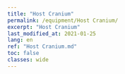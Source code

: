 ```yaml
---
title: "Host Cranium"
permalink: /equipment/Host Cranium/
excerpt: "Host Cranium"
last_modified_at: 2021-01-25
lang: en
ref: "Host Cranium.md"
toc: false
classes: wide
---
```


